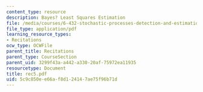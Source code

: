 ```yaml
---
content_type: resource
description: Bayes? Least Squares Estimation
file: /media/courses/6-432-stochastic-processes-detection-and-estimation-spring-2004/5c9c850ee66af8d124147ae75f96b71d_rec5.pdf
file_type: application/pdf
learning_resource_types:
- Recitations
ocw_type: OCWFile
parent_title: Recitations
parent_type: CourseSection
parent_uid: 3299f43a-a442-a330-20af-75972ea11935
resourcetype: Document
title: rec5.pdf
uid: 5c9c850e-e66a-f8d1-2414-7ae75f96b71d
---
```

